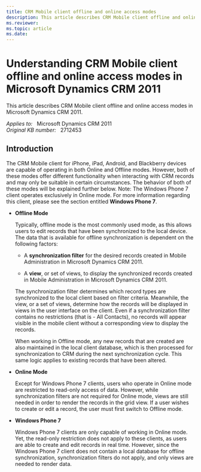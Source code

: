 ```yaml
---
title: CRM Mobile client offline and online access modes
description: This article describes CRM Mobile client offline and online access modes in Microsoft Dynamics CRM 2011.
ms.reviewer: 
ms.topic: article
ms.date: 
---
```

# Understanding CRM Mobile client offline and online access modes in Microsoft Dynamics CRM 2011

This article describes CRM Mobile client offline and online access modes in Microsoft Dynamics CRM 2011.

_Applies to:_ &nbsp; Microsoft Dynamics CRM 2011  
_Original KB number:_ &nbsp; 2712453

## Introduction

The CRM Mobile client for iPhone, iPad, Android, and Blackberry devices are capable of operating in both Online and Offline modes. However, both of these modes offer different functionality when interacting with CRM records and may only be suitable in certain circumstances. The behavior of both of these modes will be explained further below.
Note: The Windows Phone 7 client operates exclusively in Online mode. For more information regarding this client, please see the section entitled **Windows Phone 7**.

- **Offline Mode**  

  Typically, offline mode is the most commonly used mode, as this allows users to edit records that have been synchronized to the local device. The data that is available for offline synchronization is dependent on the following factors:

  - A **synchronization filter** for the desired records created in Mobile Administration in Microsoft Dynamics CRM 2011.

  - A **view**, or set of views, to display the synchronized records created in Mobile Administration in Microsoft Dynamics CRM 2011.

  The synchronization filter determines which record types are synchronized to the local client based on filter criteria. Meanwhile, the view, or a set of views, determine how the records will be displayed in views in the user interface on the client. Even if a synchronization filter contains no restrictions (that is - All Contacts), no records will appear visible in the mobile client without a corresponding view to display the records.

  When working in Offline mode, any new records that are created are also maintained in the local client database, which is then processed for synchronization to CRM during the next synchronization cycle. This same logic applies to existing records that have been altered.

- **Online Mode**  

  Except for Windows Phone 7 clients, users who operate in Online mode are restricted to read-only access of data. However, while synchronization filters are not required for Online mode, views are still needed in order to render the records in the grid view. If a user wishes to create or edit a record, the user must first switch to Offline mode.

- **Windows Phone 7**  

  Windows Phone 7 clients are only capable of working in Online mode.  Yet, the read-only restriction does not apply to these clients, as users are able to create and edit records in real time. However, since the Windows Phone 7 client does not contain a local database for offline synchronization, synchronization filters do not apply, and only views are needed to render data.
